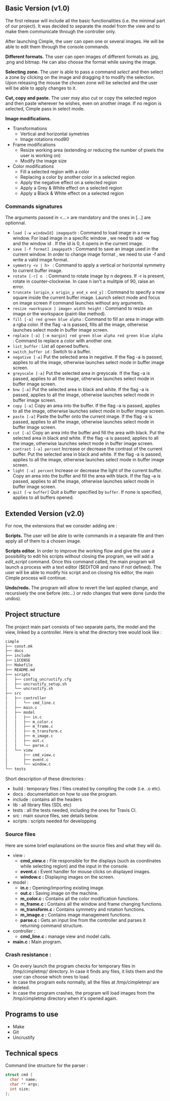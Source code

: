 ## Basic Version (v1.0)

The first release will include all the basic functionalities (i.e. the minimal part of our project).
It was decided to separate the model from the view and to make them communicate through the controller only.

After launching Cimple, the user can open one or several images. He will be able to edit them through the console commands.

**Different formats.** The user can open images of different formats as .jpg, .png and bitmap. He can also choose the format while saving the image.

**Selecting zone.** The user is able to pass a command *select* and then select a zone by clicking on the image and dragging it to modify the selection. Upon releasing the mouse the chosen zone will be selected and the user will be able to apply changes to it.

**Cut, copy and paste.** The user may also cut or copy the selected region and then paste wherever he wishes, even on another image. If no region is selected, Cimple pass in select mode.

**Image modifications.**

  * Transformations
    * Vertical and horizontal symetries
    * Image rotations mod90
  * Frame modifications
    * Resize working area (extending or reducing  the number of pixels the user is working on)
    * Modify the image size
  * Color modifications
    * Fill a selected region with a color
    * Replacing a color by another color in a selected region
    * Apply the negative effect on a selected region
    * Apply a Grey & White effect on a selected region
    * Apply a Black & White effect on a selected region


### Commands signatures

The arguments passed in <...> are mandatory and the ones in [...] are optionnal.

* ```load [-w windowId] imagepath``` : Command to load image in a new window. For load image in a specific window , we need to add -w flag and the window id . If the id is 0, it opens in the current image.
* ```save [-f format] imagepath``` : Command to save an image used in the current window. In order to change image format , we need to use -f and write a valid image format.
* ```symmetry <v | h> ``` : Command to apply a vertical or horizontal symmetry to current buffer image.
* ```rotate [-r] n ``` : Command to rotate image by n degrees. If -r is present, rotate in counter-clockwise. In case n isn't a mulitple of 90, raise an error.
* ```truncate [origin_x origin_y end_x end_y]``` : Command to specify a new square inside the current buffer image. Launch select mode and focus on image screen if command launches without any arguments.
* ```resize <workspace | image> width height``` : Command to resize an image or the workspace (paint-like method).
* ```fill [-a] red green blue alpha``` : Command to fill an area in image with a rgba color. If the flag -a is passed, fills all the image, otherwise launches select mode in buffer image screen.
* ```replace [-a] [-m margin] red green blue alpha red green blue alpha``` : Command to replace a color with another one.
* ```list_buffer``` : List all opened buffers.
* ```switch_buffer id``` : Switch to a buffer.
* ```negative [-a]``` Put the selected area in negative. If the flag -a is passed, applies to all the image, otherwise launches select mode in buffer image screen.
* ```greyscale [-a]``` Put the selected area in greyscale. If the flag -a is passed, applies to all the image, otherwise launches select mode in buffer image screen.
* ```bnw [-a]``` Put the selected area in black and white. If the flag -a is passed, applies to all the image, otherwise launches select mode in buffer image screen.
* ```copy [-a]``` Copy an area into the buffer. If the flag -a is passed, applies to all the image, otherwise launches select mode in buffer image screen.
* ```paste [-a]``` Paste the buffer onto the current image. If the flag -a is passed, applies to all the image, otherwise launches select mode in buffer image screen.
* ```cut [-a]``` Copy an area into the buffer and fill the area with black. Put the selected area in black and white. If the flag -a is passed, applies to all the image, otherwise launches select mode in buffer image screen.
* ```contrast [-a] percent``` Increase or decrease the contrast of the current buffer. Put the selected area in black and white. If the flag -a is passed, applies to all the image, otherwise launches select mode in buffer image screen.
* ```light [-a] percent``` Increase or decrease the light of the current buffer. Copy an area into the buffer and fill the area with black. If the flag -a is passed, applies to all the image, otherwise launches select mode in buffer image screen.
* ```quit [-w buffer]``` Quit a buffer specified by `buffer`. If none is specified, applies to all buffers opened.

## Extended Version (v2.0)

For now, the extensions that we consider adding are :

**Scripts.** The user will be able to write commands in a separate file and then apply all of them to a chosen image.

**Scripts editor.** In order to improve the working flow and give the user a possibility to edit his scripts without closing the program, we will add a *edit_script* command. Once this command called, the main program will launch a process with a text editor ($EDITOR and nano if not defined). The user will be able to modify his script and on closing his editor, the main Cimple process will continue.

**Undo/redo.** The program will allow to revert the last applied change, and recursively the one before (etc...) or redo changes that were done (undo the undos).

## Project structure

The project main part consists of two separate parts, the model and the view, linked by a controller.
Here is what the directory tree would look like :

```sh
cimple
├── const.mk
├── docs
├── include
├── LICENSE
├── Makefile
├── README.md
├── scripts
│   ├── config_uncrustify.cfg
│   ├── uncrustify_setup.sh
│   └── uncrustify.sh
├── src
│   ├── controller
│   │   └── cmd_line.c
│   ├── main.c
│   ├── model
│   │   ├── in.c
│   │   ├── m_color.c
│   │   ├── m_frame.c
│   │   ├── m_transform.c
│   │   ├── m_image.c
│   │   ├── out.c
│   │   └── parse.c
│   └── view
│       ├── cmd_view.c
│       ├── event.c
│       └── window.c
└── tests
```

Short description of these directories :
  * build :
  temporary files / files created by compiling the code (i.e. .o etc).
  * docs :
  documentation on how to use the program.
  * include :
  contains all the headers
  * lib :
  all library files (SDL etc)
  * tests :
  all the tests needed, including the ones for Travis CI.
  * src :
  main source files, see details below.
  * scripts :
  scripts needed for developping

### Source files

Here are some brief explanations on the source files and what they will do.

* view :
  * **cmd_view.c :**
     File responsible for the displays (such as coordinates while selecting region) and the input in the console.
  * **event.c :**
     Event handler for mouse clicks on displayed images.
  * **window.c :**
    Displaying images on the screen.
* model :
  * **in.c :**
    Opening/importing existing image.
  * **out.c :**
    Saving image on the machine.
  * **m_color.c :**
    Contains all the color modification functions.
  * **m_frame.c :**
    Contains all the window and frame changing functions.
  * **m_transform.c :**
    Contains symmetry and rotation functions.
  * **m_image.c :**
     Contains image management functions.
  * **parse.c :**
    Gets an input line from the controller and parses it returning command structure.
* controller :
  * **cmd_line.c :**
    manage view and model calls.
* **main.c :**
    Main program.

### Crash resistance  :
  * On every launch the program checks for temporary files in /tmp/cimpletmp/ directory. In case it finds any files, it lists them and the user can choose which ones to load.
  * In case the program exits normally, all the files at /tmp/cimpletmp/ are deleted.
  * In case the program crashes, the program will load images from the /tmp/cimpletmp directory when it's opened again.

## Programs to use

* Make
* Git
* Uncrustify


## Technical specs

Command line structure for the parser :

```c
struct cmd {
  char * name;
  char ** args;
  int size;
};
```
	

